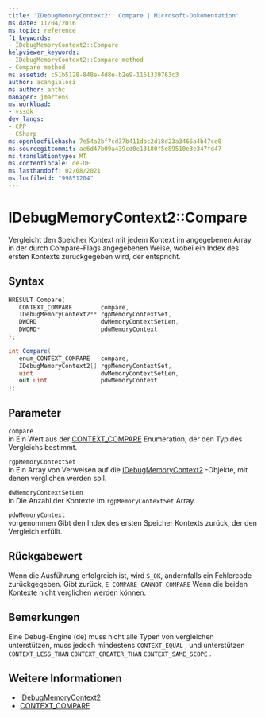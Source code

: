 ```yaml
---
title: 'IDebugMemoryContext2:: Compare | Microsoft-Dokumentation'
ms.date: 11/04/2016
ms.topic: reference
f1_keywords:
- IDebugMemoryContext2::Compare
helpviewer_keywords:
- IDebugMemoryContext2::Compare method
- Compare method
ms.assetid: c51b5128-848e-4d8e-b2e9-1161339763c3
author: acangialosi
ms.author: anthc
manager: jmartens
ms.workload:
- vssdk
dev_langs:
- CPP
- CSharp
ms.openlocfilehash: 7e54a2bf7cd37b411dbc2d18d23a3466a4b47ce0
ms.sourcegitcommit: ae6d47b09a439cd0e13180f5e89510e3e347fd47
ms.translationtype: MT
ms.contentlocale: de-DE
ms.lasthandoff: 02/08/2021
ms.locfileid: "99851204"
---
```

# <a name="idebugmemorycontext2compare"></a>IDebugMemoryContext2::Compare
Vergleicht den Speicher Kontext mit jedem Kontext im angegebenen Array in der durch Compare-Flags angegebenen Weise, wobei ein Index des ersten Kontexts zurückgegeben wird, der entspricht.

## <a name="syntax"></a>Syntax

```cpp
HRESULT Compare( 
   CONTEXT_COMPARE        compare,
   IDebugMemoryContext2** rgpMemoryContextSet,
   DWORD                  dwMemoryContextSetLen,
   DWORD*                 pdwMemoryContext
);
```

```csharp
int Compare(
   enum_CONTEXT_COMPARE   compare,
   IDebugMemoryContext2[] rgpMemoryContextSet,
   uint                   dwMemoryContextSetLen,
   out uint               pdwMemoryContext
);
```

## <a name="parameters"></a>Parameter
`compare`\
in Ein Wert aus der [CONTEXT_COMPARE](../../../extensibility/debugger/reference/context-compare.md) Enumeration, der den Typ des Vergleichs bestimmt.

`rgpMemoryContextSet`\
in Ein Array von Verweisen auf die [IDebugMemoryContext2](../../../extensibility/debugger/reference/idebugmemorycontext2.md) -Objekte, mit denen verglichen werden soll.

`dwMemoryContextSetLen`\
in Die Anzahl der Kontexte im `rgpMemoryContextSet` Array.

`pdwMemoryContext`\
vorgenommen Gibt den Index des ersten Speicher Kontexts zurück, der den Vergleich erfüllt.

## <a name="return-value"></a>Rückgabewert
 Wenn die Ausführung erfolgreich ist, wird `S_OK`, andernfalls ein Fehlercode zurückgegeben. Gibt zurück, `E_COMPARE_CANNOT_COMPARE` Wenn die beiden Kontexte nicht verglichen werden können.

## <a name="remarks"></a>Bemerkungen
 Eine Debug-Engine (de) muss nicht alle Typen von vergleichen unterstützen, muss jedoch mindestens `CONTEXT_EQUAL` , und unterstützen `CONTEXT_LESS_THAN` `CONTEXT_GREATER_THAN` `CONTEXT_SAME_SCOPE` .

## <a name="see-also"></a>Weitere Informationen
- [IDebugMemoryContext2](../../../extensibility/debugger/reference/idebugmemorycontext2.md)
- [CONTEXT_COMPARE](../../../extensibility/debugger/reference/context-compare.md)
